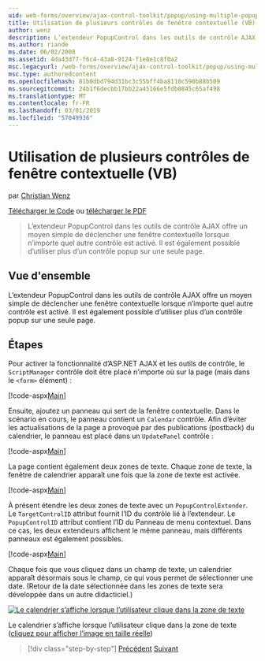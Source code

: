 ```yaml
---
uid: web-forms/overview/ajax-control-toolkit/popup/using-multiple-popup-controls-vb
title: Utilisation de plusieurs contrôles de fenêtre contextuelle (VB) | Microsoft Docs
author: wenz
description: L’extendeur PopupControl dans les outils de contrôle AJAX offre un moyen simple de déclencher une fenêtre contextuelle lorsque n’importe quel autre contrôle est activé. Il est également possible d’utiliser m...
ms.author: riande
ms.date: 06/02/2008
ms.assetid: 4da43d77-f6c4-43a8-9124-f1e8e1c8f0a2
msc.legacyurl: /web-forms/overview/ajax-control-toolkit/popup/using-multiple-popup-controls-vb
msc.type: authoredcontent
ms.openlocfilehash: 81b0dbd794d31bc3c55bff4ba8110c590b88b509
ms.sourcegitcommit: 24b1f6decbb17bb22a45166e5fdb0845c65af498
ms.translationtype: MT
ms.contentlocale: fr-FR
ms.lasthandoff: 03/01/2019
ms.locfileid: "57049936"
---
```

<a name="using-multiple-popup-controls-vb"></a>Utilisation de plusieurs contrôles de fenêtre contextuelle (VB)
====================
par [Christian Wenz](https://github.com/wenz)

[Télécharger le Code](http://download.microsoft.com/download/9/3/f/93f8daea-bebd-4821-833b-95205389c7d0/PopupControl1.vb.zip) ou [télécharger le PDF](http://download.microsoft.com/download/2/d/c/2dc10e34-6983-41d4-9c08-f78f5387d32b/popupcontrol1VB.pdf)

> L’extendeur PopupControl dans les outils de contrôle AJAX offre un moyen simple de déclencher une fenêtre contextuelle lorsque n’importe quel autre contrôle est activé. Il est également possible d’utiliser plus d’un contrôle popup sur une seule page.


## <a name="overview"></a>Vue d'ensemble

L’extendeur PopupControl dans les outils de contrôle AJAX offre un moyen simple de déclencher une fenêtre contextuelle lorsque n’importe quel autre contrôle est activé. Il est également possible d’utiliser plus d’un contrôle popup sur une seule page.

## <a name="steps"></a>Étapes

Pour activer la fonctionnalité d’ASP.NET AJAX et les outils de contrôle, le `ScriptManager` contrôle doit être placé n’importe où sur la page (mais dans le `<form>` élément) :

[!code-aspx[Main](using-multiple-popup-controls-vb/samples/sample1.aspx)]

Ensuite, ajoutez un panneau qui sert de la fenêtre contextuelle. Dans le scénario en cours, le panneau contient un `Calendar` contrôle. Afin d’éviter les actualisations de la page a provoqué par des publications (postback) du calendrier, le panneau est placé dans un `UpdatePanel` contrôle :

[!code-aspx[Main](using-multiple-popup-controls-vb/samples/sample2.aspx)]

La page contient également deux zones de texte. Chaque zone de texte, la fenêtre de calendrier apparaît une fois que la zone de texte est activée.

[!code-aspx[Main](using-multiple-popup-controls-vb/samples/sample3.aspx)]

À présent étendre les deux zones de texte avec un `PopupControlExtender`. Le `TargetControlID` attribut fournit l’ID du contrôle lié à l’extendeur. Le `PopupControlID` attribut contient l’ID du Panneau de menu contextuel. Dans ce cas, les deux extendeurs affichent le même panneau, mais différents panneaux est également possibles.

[!code-aspx[Main](using-multiple-popup-controls-vb/samples/sample4.aspx)]

Chaque fois que vous cliquez dans un champ de texte, un calendrier apparaît désormais sous le champ, ce qui vous permet de sélectionner une date. (Retour de la date sélectionnée dans les zones de texte sera développée dans un autre didacticiel.)


[![Le calendrier s’affiche lorsque l’utilisateur clique dans la zone de texte](using-multiple-popup-controls-vb/_static/image2.png)](using-multiple-popup-controls-vb/_static/image1.png)

Le calendrier s’affiche lorsque l’utilisateur clique dans la zone de texte ([cliquez pour afficher l’image en taille réelle](using-multiple-popup-controls-vb/_static/image3.png))

> [!div class="step-by-step"]
> [Précédent](handling-postbacks-from-a-popup-control-without-an-updatepanel-cs.md)
> [Suivant](handling-postbacks-from-a-popup-control-with-an-updatepanel-vb.md)
